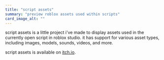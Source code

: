 ```yaml
---
title: "script assets"
summary: "preview roblox assets used within scripts"
card_image_alt: ""
---
```


script assets is a little project i've made to display assets used in the currently open script in roblox studio. it has support for various asset types, including images, models, sounds, videos, and more. 

script assets is available on [itch.io](https://phoebethewitch.itch.io/script-assets).